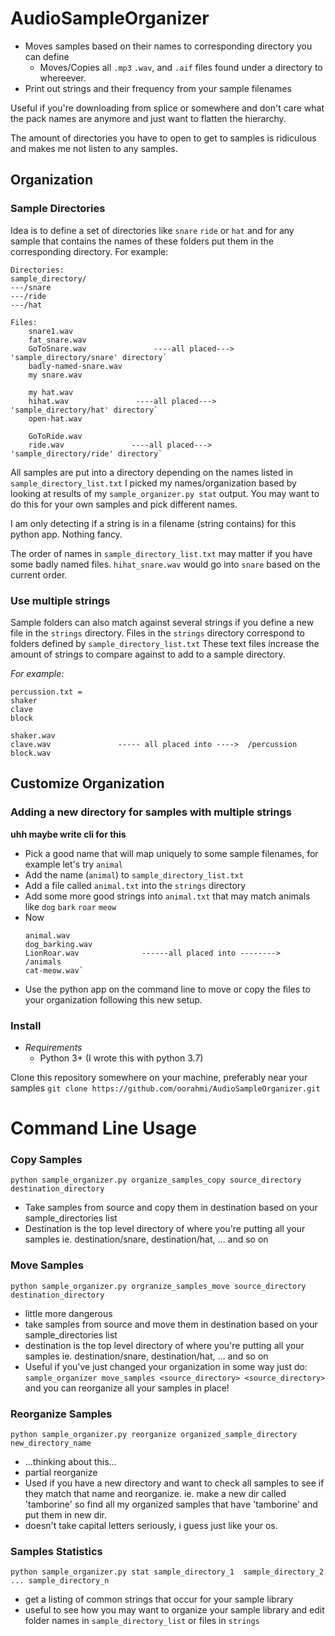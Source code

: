 # AudioSampleOrganizer
* Moves samples based on their names to corresponding directory you can define
  * Moves/Copies all `.mp3` `.wav`, and `.aif` files found under a directory to whereever.
* Print out strings and their frequency from your sample filenames

Useful if you're downloading from splice or somewhere and don't care what the pack names are anymore and just want to flatten the hierarchy.

The amount of directories you have to open to get to samples is ridiculous and makes me not listen to any samples.

## Organization
### Sample Directories
Idea is to define a set of directories like `snare` `ride` or `hat` and for any sample that contains the names of these folders
put them in the corresponding directory.
For example:
```
Directories: 
sample_directory/
---/snare
---/ride 
---/hat

Files:
    snare1.wav 
    fat_snare.wav 
    GoToSnare.wav               ----all placed--->      'sample_directory/snare' directory`
    badly-named-snare.wav 
    my snare.wav  

    my hat.wav  
    hihat.wav               ----all placed--->      'sample_directory/hat' directory`
    open-hat.wav  

    GoToRide.wav  
    ride.wav               ----all placed--->      'sample_directory/ride' directory`
```

All samples are put into a directory depending on the names listed in `sample_directory_list.txt`
I picked my names/organization based by looking at results of my `sample_organizer.py stat` output.
You may want to do this for your own samples and pick different names.

I am only detecting if a string is in a filename (string contains) for this python app. Nothing fancy.

The order of names in `sample_directory_list.txt` may matter if you have some badly named files.
`hihat_snare.wav` would go into `snare` based on the current order.

### Use multiple strings
Sample folders can also match against several strings if you define a new file in the `strings` directory.
Files in the `strings` directory correspond to folders defined by `sample_directory_list.txt`
These text files increase the amount of strings to compare against to add to a sample directory.

*For example:*
```
percussion.txt = 
shaker
clave
block

shaker.wav
clave.wav               ----- all placed into ---->  /percussion
block.wav
```

## Customize Organization 
### Adding a new directory for samples with multiple strings
**uhh maybe write cli for this**
- Pick a good name that will map uniquely to some sample filenames, for example let's try `animal`
- Add the name (`animal`) to `sample_directory_list.txt`
- Add a file called `animal.txt` into the `strings` directory
- Add some more good strings into `animal.txt` that may match animals like `dog` `bark` `roar` `meow`
- Now
    ```
    animal.wav 
    dog_barking.wav 
    LionRoar.wav              ------all placed into -------->              /animals
    cat-meow.wav` 
    ```
- Use the python app on the command line to move or copy the files to your organization following this new setup.



### Install
* *Requirements*
    * Python 3+ (I wrote this with python 3.7) 

Clone this repository somewhere on your machine, preferably near your samples 
`git clone https://github.com/oorahmi/AudioSampleOrganizer.git`

# Command Line Usage 


### Copy Samples
```
python sample_organizer.py organize_samples_copy source_directory destination_directory
```
 - Take samples from source and copy them in destination based on your sample_directories list 
 - Destination is the top level directory of where you're putting all your samples
    ie. destination/snare, destination/hat, ... and so on

### Move Samples
```
python sample_organizer.py orgranize_samples_move source_directory destination_directory
```
 - little more dangerous
 - take samples from source and move them in destination based on your sample_directories list 
 - destination is the top level directory of where you're putting all your samples
    ie. destination/snare, destination/hat, ... and so on
 - Useful if you've just changed your organization in some way just do: 
    `sample_organizer move_samples <source_directory> <source_directory>`
    and you can reorganize all your samples in place!

### Reorganize Samples
```
python sample_organizer.py reorganize organized_sample_directory new_directory_name
```
 - ...thinking about this...
 - partial reorganize
 - Used if you have a new directory and want to check all samples to see if they match that name and reorganize.
   ie. make a new dir called 'tamborine' so find all my organized samples that have 'tamborine' and put them in new dir.
 - doesn't take capital letters seriously, i guess just like your os.

### Samples Statistics
```
python sample_organizer.py stat sample_directory_1  sample_directory_2 ... sample_directory_n
```
 - get a listing of common strings that occur for your sample library 
 - useful to see how you may want to organize your sample library and edit folder names in `sample_directory_list` or files in `strings`

